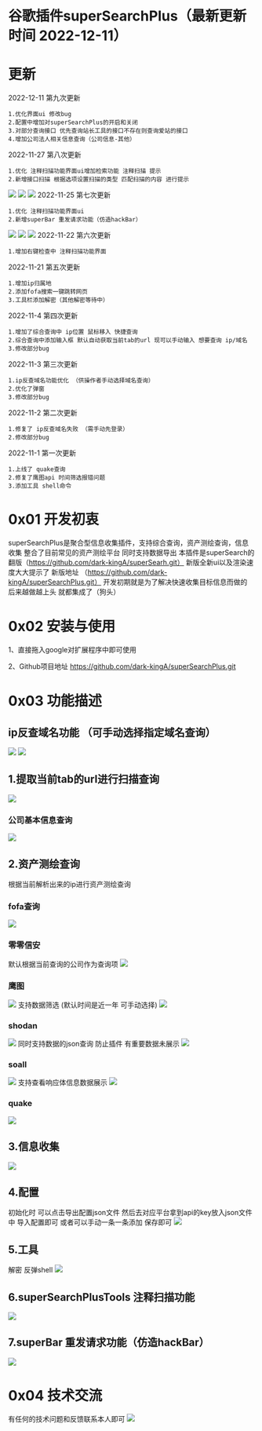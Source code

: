 
# 谷歌插件superSearchPlus（最新更新时间 2022-12-11）
# 更新
2022-12-11 第九次更新
```
1.优化界面ui 修改bug
2.配置中增加对superSearchPlus的开启和关闭
3.对部分查询接口 优先查询站长工具的接口不存在则查询爱站的接口
4.增加公司法人相关信息查询（公司信息-其他）
```
2022-11-27 第八次更新
```
1.优化 注释扫描功能界面ui增加检索功能 注释扫描 提示 
2.新增接口扫描 根据选项设置扫描的类型 匹配扫描的内容 进行提示
```
![](info/info19.png)
![](info/info20.png)
![](info/info21.png)
2022-11-25 第七次更新
```
1.优化 注释扫描功能界面ui 
2.新增superBar 重发请求功能（仿造hackBar）
```
![](info/info17.png)
![](info/info22.png)
![](info/info18.png)
2022-11-22 第六次更新
```
1.增加右键检查中 注释扫描功能界面
```
2022-11-21 第五次更新
```
1.增加ip归属地
2.添加fofa搜索一键跳转网页
3.工具栏添加解密（其他解密等待中）
```
2022-11-4 第四次更新
```
1.增加了综合查询中 ip位置 鼠标移入 快捷查询
2.综合查询中添加输入框 默认自动获取当前tab的url 现可以手动输入 想要查询 ip/域名
3.修改部分bug
```
2022-11-3 第三次更新
```
1.ip反查域名功能优化 （供操作者手动选择域名查询）
2.优化了弹窗
3.修改部分bug
```
2022-11-2 第二次更新
```
1.修复了 ip反查域名失败 （需手动先登录）
2.修改部分bug
```
2022-11-1 第一次更新 
```
1.上线了 quake查询
2.修复了鹰图api 时间筛选报错问题
3.添加工具 shell命令
```




# 0x01 开发初衷
superSearchPlus是聚合型信息收集插件，支持综合查询，资产测绘查询，信息收集 整合了目前常见的资产测绘平台 同时支持数据导出
本插件是superSearch的翻版（https://github.com/dark-kingA/superSearh.git）
新版全新ui以及渲染速度大大提示了
新版地址 （https://github.com/dark-kingA/superSearchPlus.git）
开发初期就是为了解决快速收集目标信息而做的 后来越做越上头 就都集成了（狗头）

# 0x02 安装与使用

1、直接拖入google对扩展程序中即可使用

2、Github项目地址
https://github.com/dark-kingA/superSearchPlus.git


# 0x03 功能描述
## ip反查域名功能 （可手动选择指定域名查询）
![](info/info15.png)
![](info/info16.png)
## 1.提取当前tab的url进行扫描查询
![](info/info1.png)
### 公司基本信息查询
![](info/info2.png)
## 2.资产测绘查询
根据当前解析出来的ip进行资产测绘查询
### fofa查询
![](info/info3.png)
### 零零信安
默认根据当前查询的公司作为查询项
![](info/info4.png)
### 鹰图
![](info/info5.png)
支持数据筛选 (默认时间是近一年 可手动选择)
![](info/info6.png)
### shodan
![](info/info7.png)
同时支持数据的json查询 防止插件 有重要数据未展示
![](info/info8.png)
### soall
![](info/info9.png)
支持查看响应体信息数据展示
![](info/info10.png)
### quake
![](info/info14.png)

## 3.信息收集
![](info/info11.png)
## 4.配置
初始化时 可以点击导出配置json文件
然后去对应平台拿到api的key放入json文件中
导入配置即可 或者可以手动一条一条添加 保存即可
![](info/info12.png)
## 5.工具
解密
反弹shell
![](info/info13.png)
## 6.superSearchPlusTools 注释扫描功能
![](info/info17.png)
## 7.superBar 重发请求功能（仿造hackBar）
![](info/info18.png)

# 0x04 技术交流
有任何的技术问题和反馈联系本人即可
![](vx.png)

